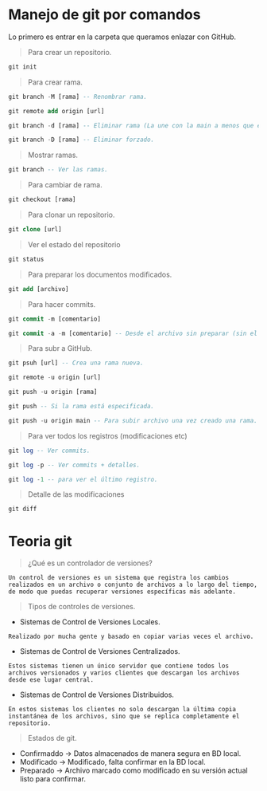 # Manejo de git por comandos

Lo primero es entrar en la carpeta que queramos enlazar con GitHub.

> Para crear un repositorio.

```sql
git init
```

> Para crear rama.

```sql
git branch -M [rama] -- Renombrar rama.

git remote add origin [url]

git branch -d [rama] -- Eliminar rama (La une con la main a menos que estemos en esa rama).

git branch -D [rama] -- Eliminar forzado.
```

> Mostrar ramas.

```sql
git branch -- Ver las ramas.
```

> Para cambiar de rama.

```sql
git checkout [rama]
```

> Para clonar un repositorio.

```sql
git clone [url]
```

> Ver el estado del repositorio

```sql
git status
```

> Para preparar los documentos modificados.

```sql
git add [archivo]
```

> Para hacer commits.

```sql
git commit -m [comentario]

git commit -a -m [comentario] -- Desde el archivo sin preparar (sin el add).
```

> Para subr a GitHub.

```sql
git psuh [url] -- Crea una rama nueva.

git remote -u origin [url]

git push -u origin [rama]

git push -- Si la rama está especificada.

git push -u origin main -- Para subir archivo una vez creado una rama.
```

> Para ver todos los registros (modificaciones etc)

```sql
git log -- Ver commits.

git log -p -- Ver commits + detalles.

git log -1 -- para ver el último registro.
```

> Detalle de las modificaciones

```sql
git diff
```

# Teoria git

> ¿Qué es un controlador de versiones?

```
Un control de versiones es un sistema que registra los cambios realizados en un archivo o conjunto de archivos a lo largo del tiempo, de modo que puedas recuperar versiones específicas más adelante.
```

> Tipos de controles de versiones.

* Sistemas de Control de Versiones Locales.

```
Realizado por mucha gente y basado en copiar varias veces el archivo.
```

* Sistemas de Control de Versiones Centralizados.

```
Estos sistemas tienen un único servidor que contiene todos los archivos versionados y varios clientes que descargan los archivos desde ese lugar central.
```

* Sistemas de Control de Versiones Distribuidos.

```
En estos sistemas los clientes no solo descargan la última copia instantánea de los archivos, sino que se replica completamente el repositorio.
```

> Estados de git.

* Confirmaddo → Datos almacenados de manera segura en BD local.
* Modificado → Modificado, falta confirmar en la BD local.
* Preparado → Archivo marcado como modificado en su versión actual listo para confirmar.
